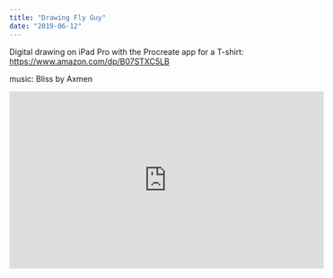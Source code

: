 ```yaml
---
title: "Drawing Fly Guy"
date: "2019-06-12"
---
```


Digital drawing on iPad Pro with the Procreate app for a T-shirt:
https://www.amazon.com/dp/B07STXC5LB

music:
Bliss by Axmen

<iframe width="560" height="315" src="https://www.youtube.com/embed/Xpom5qqTUac" frameborder="0" allow="accelerometer; autoplay; encrypted-media; gyroscope; picture-in-picture" allowfullscreen></iframe>
